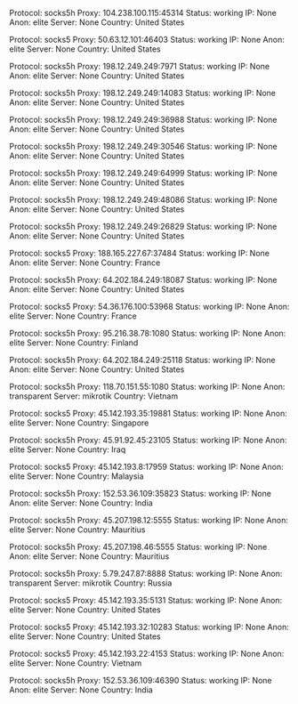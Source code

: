 Protocol: socks5h
Proxy: 104.238.100.115:45314
Status: working
IP: None
Anon: elite
Server: None
Country: United States

Protocol: socks5
Proxy: 50.63.12.101:46403
Status: working
IP: None
Anon: elite
Server: None
Country: United States

Protocol: socks5h
Proxy: 198.12.249.249:7971
Status: working
IP: None
Anon: elite
Server: None
Country: United States

Protocol: socks5h
Proxy: 198.12.249.249:14083
Status: working
IP: None
Anon: elite
Server: None
Country: United States

Protocol: socks5h
Proxy: 198.12.249.249:36988
Status: working
IP: None
Anon: elite
Server: None
Country: United States

Protocol: socks5h
Proxy: 198.12.249.249:30546
Status: working
IP: None
Anon: elite
Server: None
Country: United States

Protocol: socks5h
Proxy: 198.12.249.249:64999
Status: working
IP: None
Anon: elite
Server: None
Country: United States

Protocol: socks5h
Proxy: 198.12.249.249:48086
Status: working
IP: None
Anon: elite
Server: None
Country: United States

Protocol: socks5h
Proxy: 198.12.249.249:26829
Status: working
IP: None
Anon: elite
Server: None
Country: United States

Protocol: socks5
Proxy: 188.165.227.67:37484
Status: working
IP: None
Anon: elite
Server: None
Country: France

Protocol: socks5h
Proxy: 64.202.184.249:18087
Status: working
IP: None
Anon: elite
Server: None
Country: United States

Protocol: socks5
Proxy: 54.36.176.100:53968
Status: working
IP: None
Anon: elite
Server: None
Country: France

Protocol: socks5h
Proxy: 95.216.38.78:1080
Status: working
IP: None
Anon: elite
Server: None
Country: Finland

Protocol: socks5h
Proxy: 64.202.184.249:25118
Status: working
IP: None
Anon: elite
Server: None
Country: United States

Protocol: socks5h
Proxy: 118.70.151.55:1080
Status: working
IP: None
Anon: transparent
Server: mikrotik
Country: Vietnam

Protocol: socks5
Proxy: 45.142.193.35:19881
Status: working
IP: None
Anon: elite
Server: None
Country: Singapore

Protocol: socks5h
Proxy: 45.91.92.45:23105
Status: working
IP: None
Anon: elite
Server: None
Country: Iraq

Protocol: socks5
Proxy: 45.142.193.8:17959
Status: working
IP: None
Anon: elite
Server: None
Country: Malaysia

Protocol: socks5h
Proxy: 152.53.36.109:35823
Status: working
IP: None
Anon: elite
Server: None
Country: India

Protocol: socks5h
Proxy: 45.207.198.12:5555
Status: working
IP: None
Anon: elite
Server: None
Country: Mauritius

Protocol: socks5h
Proxy: 45.207.198.46:5555
Status: working
IP: None
Anon: elite
Server: None
Country: Mauritius

Protocol: socks5h
Proxy: 5.79.247.87:8888
Status: working
IP: None
Anon: transparent
Server: mikrotik
Country: Russia

Protocol: socks5
Proxy: 45.142.193.35:5131
Status: working
IP: None
Anon: elite
Server: None
Country: United States

Protocol: socks5
Proxy: 45.142.193.32:10283
Status: working
IP: None
Anon: elite
Server: None
Country: United States

Protocol: socks5
Proxy: 45.142.193.22:4153
Status: working
IP: None
Anon: elite
Server: None
Country: Vietnam

Protocol: socks5h
Proxy: 152.53.36.109:46390
Status: working
IP: None
Anon: elite
Server: None
Country: India

